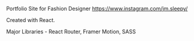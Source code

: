Portfolio Site for Fashion Designer
https://www.instagram.com/jm.sleepy/

Created with React.

Major Libraries - React Router, Framer Motion, SASS
